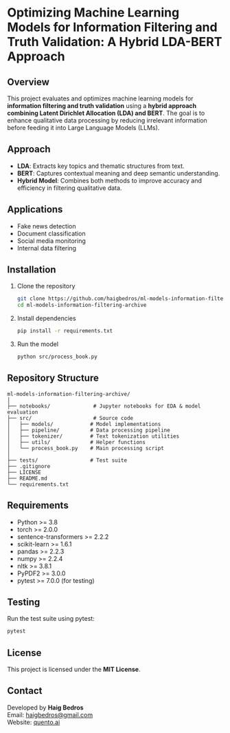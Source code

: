 # Optimizing Machine Learning Models for Information Filtering and Truth Validation: A Hybrid LDA-BERT Approach

## Overview  

This project evaluates and optimizes machine learning models for **information filtering and truth validation** using a **hybrid approach combining Latent Dirichlet Allocation (LDA) and BERT**. The goal is to enhance qualitative data processing by reducing irrelevant information before feeding it into Large Language Models (LLMs).

## Approach  

- **LDA**: Extracts key topics and thematic structures from text.
- **BERT**: Captures contextual meaning and deep semantic understanding.
- **Hybrid Model**: Combines both methods to improve accuracy and efficiency in filtering qualitative data.  

## Applications  

- Fake news detection  
- Document classification  
- Social media monitoring  
- Internal data filtering  

## Installation  

1. Clone the repository  
   ```bash
   git clone https://github.com/haigbedros/ml-models-information-filtering-archive.git
   cd ml-models-information-filtering-archive
   ```

2. Install dependencies
   ```bash
   pip install -r requirements.txt
   ```

3. Run the model
   ```bash
   python src/process_book.py
   ```

## Repository Structure  

```
ml-models-information-filtering-archive/
│
├── notebooks/              # Jupyter notebooks for EDA & model evaluation
├── src/                    # Source code
│   ├── models/            # Model implementations
│   ├── pipeline/          # Data processing pipeline
│   ├── tokenizer/         # Text tokenization utilities
│   ├── utils/             # Helper functions
│   └── process_book.py    # Main processing script
│
├── tests/                 # Test suite
├── .gitignore              
├── LICENSE                
├── README.md               
└── requirements.txt        
```

## Requirements  

- Python >= 3.8  
- torch >= 2.0.0
- sentence-transformers >= 2.2.2
- scikit-learn >= 1.6.1
- pandas >= 2.2.3
- numpy >= 2.2.4
- nltk >= 3.8.1
- PyPDF2 >= 3.0.0
- pytest >= 7.0.0 (for testing)

## Testing

Run the test suite using pytest:
```bash
pytest
```

## License  

This project is licensed under the **MIT License**.  

## Contact  

Developed by **Haig Bedros**  
Email: haigbedros@gmail.com  
Website: [quento.ai](https://www.quento.ai)